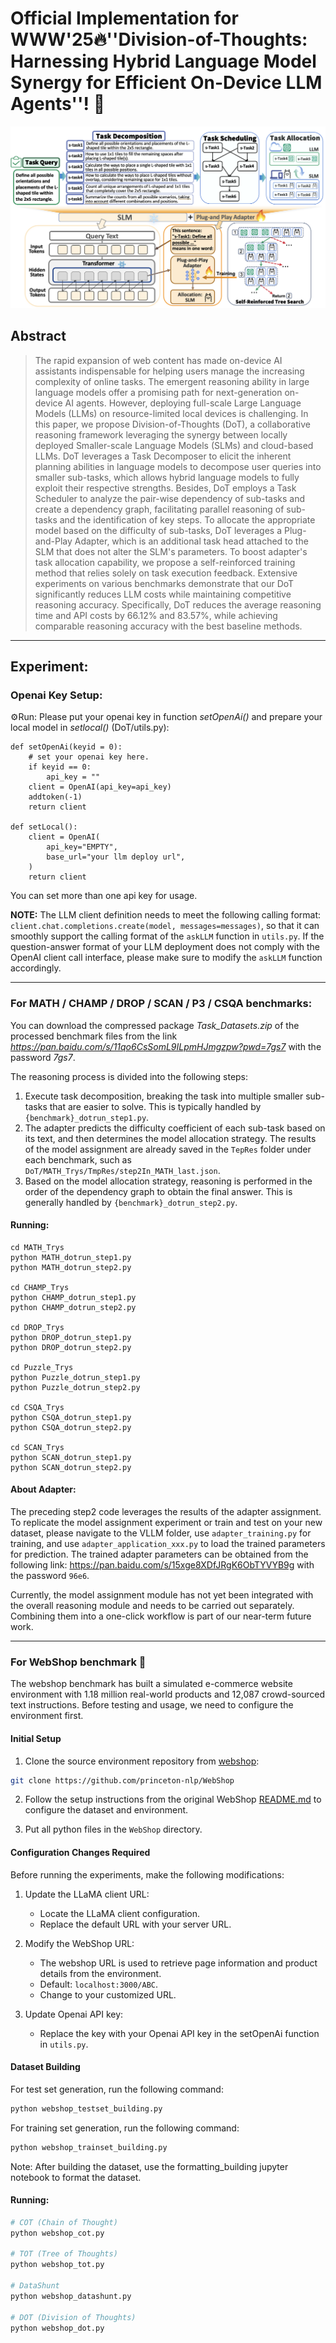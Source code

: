 # Official Implementation for WWW'25:fire:**''Division-of-Thoughts: Harnessing Hybrid Language Model Synergy for Efficient On-Device LLM Agents''**! :rocket:



![framework](framework.png)



## Abstract

> The rapid expansion of web content has made on-device AI assistants indispensable for helping users manage the increasing complexity of online tasks. The emergent reasoning ability in large language models offer a promising path for next-generation on-device AI agents. However, deploying full-scale Large Language Models (LLMs) on resource-limited local devices is challenging. In this paper, we propose Division-of-Thoughts (DoT), a collaborative reasoning framework leveraging the synergy between locally deployed Smaller-scale Language Models (SLMs) and cloud-based LLMs. DoT leverages a Task Decomposer to elicit the inherent planning abilities in language models to decompose user queries into smaller sub-tasks, which allows hybrid language models to fully exploit their respective strengths. Besides, DoT employs a Task Scheduler to analyze the pair-wise dependency of sub-tasks and create a dependency graph, facilitating parallel reasoning of sub-tasks and the identification of key steps. To allocate the appropriate model based on the difficulty of sub-tasks, DoT leverages a Plug-and-Play Adapter, which is an additional task head attached to the SLM that does not alter the SLM's parameters. To boost adapter's task allocation capability, we propose a self-reinforced training method that relies solely on task execution feedback. Extensive experiments on various benchmarks demonstrate that our DoT significantly reduces LLM costs while maintaining competitive reasoning accuracy. Specifically, DoT reduces the average reasoning time and API costs by 66.12% and 83.57%, while achieving comparable reasoning accuracy with the best baseline methods.
>


---

## Experiment:
### Openai Key Setup:
:gear:Run: Please put your openai key in function *setOpenAi()* and prepare your local model in *setlocal()* (DoT/utils.py):

```
def setOpenAi(keyid = 0):
    # set your openai key here.
    if keyid == 0:
        api_key = ""
    client = OpenAI(api_key=api_key)
    addtoken(-1)
    return client

def setLocal():
    client = OpenAI(
        api_key="EMPTY",
        base_url="your llm deploy url",
    )
    return client
```

You can set more than one api key for usage.

**NOTE:** The LLM client definition needs to meet the following calling format: `client.chat.completions.create(model, messages=messages)`, so that it can smoothly support the calling format of the `askLLM` function in `utils.py`. If the question-answer format of your LLM deployment does not comply with the OpenAI client call interface, please make sure to modify the `askLLM` function accordingly.


---

### For MATH / CHAMP / DROP / SCAN / P3 / CSQA benchmarks:
You can download the compressed package *Task_Datasets.zip* of the processed benchmark files from the link *https://pan.baidu.com/s/11qo6CsSomL9ILpmHJmgzpw?pwd=7gs7* with the password *7gs7*.

The reasoning process is divided into the following steps:
1. Execute task decomposition, breaking the task into multiple smaller sub-tasks that are easier to solve. This is typically handled by `{benchmark}_dotrun_step1.py`.
2. The adapter predicts the difficulty coefficient of each sub-task based on its text, and then determines the model allocation strategy. The results of the model assignment are already saved in the `TepRes` folder under each benchmark, such as `DoT/MATH_Trys/TmpRes/step2In_MATH_last.json`.
3. Based on the model allocation strategy, reasoning is performed in the order of the dependency graph to obtain the final answer. This is generally handled by `{benchmark}_dotrun_step2.py`.

#### Running:

```
cd MATH_Trys
python MATH_dotrun_step1.py
python MATH_dotrun_step2.py

cd CHAMP_Trys
python CHAMP_dotrun_step1.py
python CHAMP_dotrun_step2.py

cd DROP_Trys
python DROP_dotrun_step1.py
python DROP_dotrun_step2.py

cd Puzzle_Trys
python Puzzle_dotrun_step1.py
python Puzzle_dotrun_step2.py

cd CSQA_Trys
python CSQA_dotrun_step1.py
python CSQA_dotrun_step2.py

cd SCAN_Trys
python SCAN_dotrun_step1.py
python SCAN_dotrun_step2.py
```

#### About Adapter:

The preceding step2 code leverages the results of the adapter assignment. To replicate the model assignment experiment or train and test on your new dataset, please navigate to the VLLM folder, use `adapter_training.py` for training, and use `adapter_application_xxx.py` to load the trained parameters for prediction. The trained adapter parameters can be obtained from the following link: 
https://pan.baidu.com/s/15xge8XDfJRgK6ObTYVYB9g 
with the password `96e6`. 

Currently, the model assignment module has not yet been integrated with the overall reasoning module and needs to be carried out separately. Combining them into a one-click workflow is part of our near-term future work.

---

### For WebShop benchmark :shopping_cart:

The webshop benchmark has built a simulated e-commerce website environment with 1.18 million real-world products and 12,087 crowd-sourced text instructions. 
Before testing and usage, we need to configure the environment first.

#### Initial Setup

1. Clone the source environment repository from [webshop](https://github.com/princeton-nlp/WebShop):

```bash
git clone https://github.com/princeton-nlp/WebShop
```

2. Follow the setup instructions from the original WebShop [README.md](https://github.com/princeton-nlp/WebShop/blob/master/README.md) to configure the dataset and environment.

3. Put all python files in the `WebShop` directory.

#### Configuration Changes Required

Before running the experiments, make the following modifications:

1. Update the LLaMA client URL:
   - Locate the LLaMA client configuration.
   - Replace the default URL with your server URL.

2. Modify the WebShop URL:
   - The webshop URL is used to retrieve page information and product details from the environment.
   - Default: `localhost:3000/ABC`.
   - Change to your customized URL.

3. Update Openai API key:
   - Replace the key with your Openai API key in the setOpenAi function in `utils.py`.

#### Dataset Building

For test set generation, run the following command:

```bash
python webshop_testset_building.py
```

For training set generation, run the following command:

```bash
python webshop_trainset_building.py
```

Note: After building the dataset, use the formatting_building jupyter notebook to format the dataset.

#### Running:

```bash
# COT (Chain of Thought)
python webshop_cot.py 

# TOT (Tree of Thoughts)
python webshop_tot.py

# DataShunt
python webshop_datashunt.py

# DOT (Division of Thoughts)
python webshop_dot.py
```


